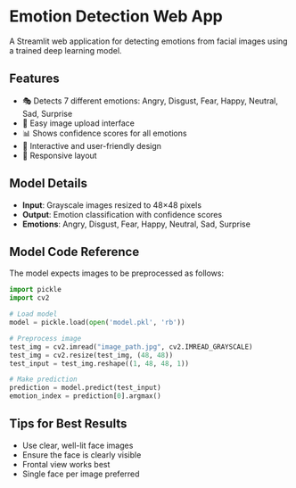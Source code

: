 # Emotion Detection Web App

A Streamlit web application for detecting emotions from facial images using a trained deep learning model.

## Features

- 🎭 Detects 7 different emotions: Angry, Disgust, Fear, Happy, Neutral, Sad, Surprise
- 📸 Easy image upload interface
- 📊 Shows confidence scores for all emotions
- 🎨 Interactive and user-friendly design
- 📱 Responsive layout

## Model Details

- **Input**: Grayscale images resized to 48×48 pixels
- **Output**: Emotion classification with confidence scores
- **Emotions**: Angry, Disgust, Fear, Happy, Neutral, Sad, Surprise


## Model Code Reference

The model expects images to be preprocessed as follows:

```python
import pickle
import cv2

# Load model
model = pickle.load(open('model.pkl', 'rb'))

# Preprocess image
test_img = cv2.imread("image_path.jpg", cv2.IMREAD_GRAYSCALE)
test_img = cv2.resize(test_img, (48, 48))
test_input = test_img.reshape((1, 48, 48, 1))

# Make prediction
prediction = model.predict(test_input)
emotion_index = prediction[0].argmax()
```

## Tips for Best Results

- Use clear, well-lit face images
- Ensure the face is clearly visible
- Frontal view works best
- Single face per image preferred
